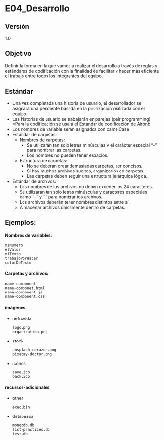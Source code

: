 # E04_Desarrollo

## Versión
1.0

## Objetivo
Definir la forma en la que vamos a realizar el desarrollo a través de reglas y estándares de codificación con la finalidad de facilitar y hacer más eficiente el trabajo entre todos los integrantes del equipo.


## Estándar
*   Una vez completada una historia de usuario, el desarrollador se asignará una pendiente basada en la priorización realizada con el equipo. 
*   Las historias de usuario se trabajarán en parejas (pair programming)
*Para la codificación se usará el Estándar de codificación de Airbnb
*   Los nombres de variable serán asignados con camelCase
*   Estándar de carpetas:
    *   Nombres de carpetas:
        *   Se utilizarán tan solo letras minúsculas y el carácter especial “-” para nombrar las carpetas.
        *   Los nombres no pueden tener espacios.
    *   Estructura de carpetas:
        *   No se deberán crear demasiadas carpetas, ser concisos.
        *   Si hay muchos archivos sueltos, organizarlos en carpetas.
        *   Las carpetas deben seguir una estructura jerárquica lógica.
*   Estándar de archivos:
    *   Los nombres de los archivos no deben exceder los 24 caracteres.
    *   Se utilizarán tan solo letras minúsculas y caracteres especiales como “-” y “.” para nombrar los archivos.
    *   Los archivos deberán tener nombres distintos entre sí.
    *   Almacenar archivos únicamente dentro de carpetas.

## Ejemplos:
#### Nombres de variables:
    miNumero
    elValor
    miTexto
    trabajoPorHacer
    colorDeTexto

#### Carpetas y archivos:
    name-component
    name-componet.html
    name-component.js
    name-component.css

#### imágenes
*   nefrovida
    ```
    logo.png
    organization.png
    ```
*   stock
    ```
    unsplash-corazon.png
    pixabay-doctor.png
    ```
*   iconos
    ```
    save.ico
    back.ico
    ```
#### recursos-adicionales
*   other
    ```
    exec.bin
    ```
*   databases
    ```
    mongodb.db
    list-practices.db
    test.db
    ```